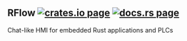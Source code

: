 <h2>
  RFlow
  <a href="https://crates.io/crates/rflow"><img alt="crates.io page" src="https://img.shields.io/crates/v/rflow.svg"></img></a>
  <a href="https://docs.rs/rflow"><img alt="docs.rs page" src="https://docs.rs/rflow/badge.svg"></img></a>
</h2>

Chat-like HMI for embedded Rust applications and PLCs
